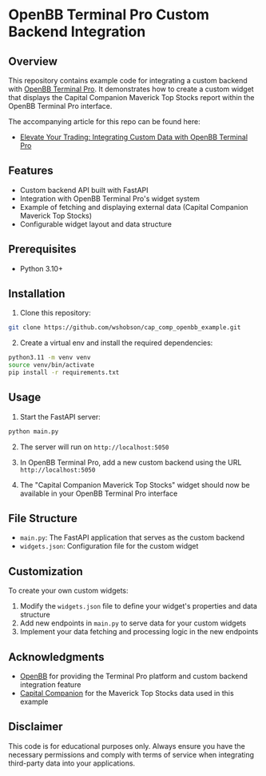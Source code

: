 # OpenBB Terminal Pro Custom Backend Integration

## Overview

This repository contains example code for integrating a custom backend with [OpenBB Terminal Pro](https://openbb.co/products/pro). It demonstrates how to create a custom widget that displays the Capital Companion Maverick Top Stocks report within the OpenBB Terminal Pro interface.

The accompanying article for this repo can be found here:

- [Elevate Your Trading: Integrating Custom Data with OpenBB Terminal Pro](https://sethhobson.com/2024/08/elevate-your-trading-integrating-custom-data-with-openbb-terminal-pro/)

## Features

- Custom backend API built with FastAPI
- Integration with OpenBB Terminal Pro's widget system
- Example of fetching and displaying external data (Capital Companion Maverick Top Stocks)
- Configurable widget layout and data structure

## Prerequisites

- Python 3.10+

## Installation

1. Clone this repository:

```bash
git clone https://github.com/wshobson/cap_comp_openbb_example.git
```

2. Create a virtual env and install the required dependencies:

```bash
python3.11 -m venv venv
source venv/bin/activate
pip install -r requirements.txt
```

## Usage

1. Start the FastAPI server:

```bash
python main.py
```

2. The server will run on `http://localhost:5050`

3. In OpenBB Terminal Pro, add a new custom backend using the URL `http://localhost:5050`

4. The "Capital Companion Maverick Top Stocks" widget should now be available in your OpenBB Terminal Pro interface

## File Structure

- `main.py`: The FastAPI application that serves as the custom backend
- `widgets.json`: Configuration file for the custom widget

## Customization

To create your own custom widgets:

1. Modify the `widgets.json` file to define your widget's properties and data structure
2. Add new endpoints in `main.py` to serve data for your custom widgets
3. Implement your data fetching and processing logic in the new endpoints

## Acknowledgments

- [OpenBB](https://openbb.co/) for providing the Terminal Pro platform and custom backend integration feature
- [Capital Companion](https://capitalcompanion.ai/) for the Maverick Top Stocks data used in this example

## Disclaimer

This code is for educational purposes only. Always ensure you have the necessary permissions and comply with terms of service when integrating third-party data into your applications.